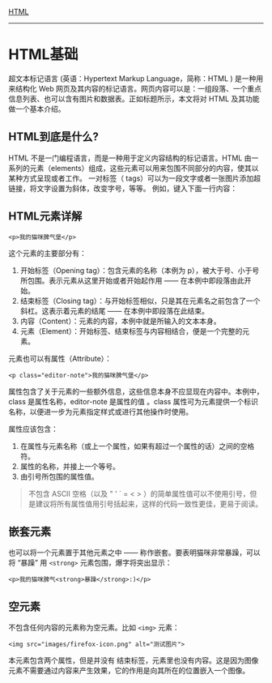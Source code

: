 
[HTML](https://github.com/1211ciel/ciel/blob/main/web/README.md)

---

# HTML基础
超文本标记语言 (英语：Hypertext Markup Language，简称：HTML ) 是一种用来结构化 Web 网页及其内容的标记语言。网页内容可以是：一组段落、一个重点信息列表、也可以含有图片和数据表。正如标题所示，本文将对 HTML 及其功能做一个基本介绍。

## HTML到底是什么?
HTML 不是一门编程语言，而是一种用于定义内容结构的标记语言。HTML 由一系列的元素（elements）组成，这些元素可以用来包围不同部分的内容，使其以某种方式呈现或者工作。 一对标签（ tags）可以为一段文字或者一张图片添加超链接，将文字设置为斜体，改变字号，等等。 例如，键入下面一行内容：

## HTML元素详解
```
<p>我的猫咪脾气堡</p>
```
这个元素的主要部分有：
1. 开始标签（Opening tag）：包含元素的名称（本例为 p），被大于号、小于号所包围。表示元素从这里开始或者开始起作用 —— 在本例中即段落由此开始。
2. 结束标签（Closing tag）：与开始标签相似，只是其在元素名之前包含了一个斜杠。这表示着元素的结尾 —— 在本例中即段落在此结束。
3. 内容（Content）：元素的内容，本例中就是所输入的文本本身。
4. 元素（Element）：开始标签、结束标签与内容相结合，便是一个完整的元素。

元素也可以有属性（Attribute）：
```
<p class="editor-note">我的猫咪脾气堡</p>
```
属性包含了关于元素的一些额外信息，这些信息本身不应显现在内容中。本例中，class 是属性名称，editor-note 是属性的值 。class 属性可为元素提供一个标识名称，以便进一步为元素指定样式或进行其他操作时使用。

属性应该包含：
1. 在属性与元素名称（或上一个属性，如果有超过一个属性的话）之间的空格符。
2. 属性的名称，并接上一个等号。
3. 由引号所包围的属性值。

> 不包含 ASCII 空格（以及 " ' ` = < > ）的简单属性值可以不使用引号，但是建议将所有属性值用引号括起来，这样的代码一致性更佳，更易于阅读。

## 嵌套元素

也可以将一个元素置于其他元素之中 —— 称作嵌套。要表明猫咪非常暴躁，可以将 “暴躁” 用 `<strong>` 元素包围，爆字将突出显示：
```
<p>我的猫咪脾气<strong>暴躁</strong>:)</p>
```
  
## 空元素
不包含任何内容的元素称为空元素。比如 `<img>` 元素：
```
<img src="images/firefox-icon.png" alt="测试图片">
```
本元素包含两个属性，但是并没有 </img> 结束标签，元素里也没有内容。这是因为图像元素不需要通过内容来产生效果，它的作用是向其所在的位置嵌入一个图像。
